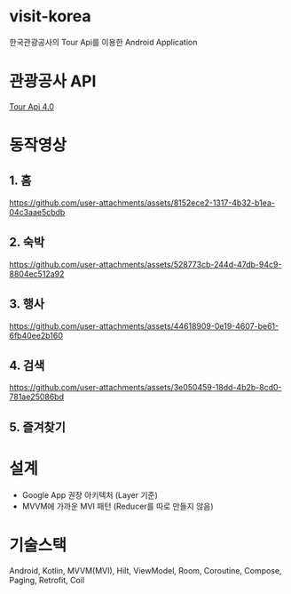 # visit-korea
한국관광공사의 Tour Api를 이용한 Android Application

# 관광공사 API 
[Tour Api 4.0](https://api.visitkorea.or.kr/#/)

# 동작영상
## 1. 홈
https://github.com/user-attachments/assets/8152ece2-1317-4b32-b1ea-04c3aae5cbdb

## 2. 숙박
https://github.com/user-attachments/assets/528773cb-244d-47db-94c9-8804ec512a92

## 3. 행사
https://github.com/user-attachments/assets/44618909-0e19-4607-be61-6fb40ee2b160

## 4. 검색
https://github.com/user-attachments/assets/3e050459-18dd-4b2b-8cd0-781ae25086bd

## 5. 즐겨찾기

# 설계
- Google App 권장 아키텍처 (Layer 기준)
- MVVM에 가까운 MVI 패턴 (Reducer를 따로 만들지 않음)

# 기술스택
Android, Kotlin, MVVM(MVI), Hilt, ViewModel, Room, Coroutine, Compose, Paging, Retrofit, Coil
